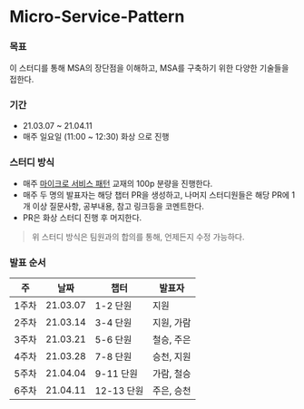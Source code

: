# Micro-Service-Pattern
### 목표
이 스터디를 통해 MSA의 장단점을 이해하고, MSA를 구축하기 위한 다양한 기술들을 접한다.

### 기간
- 21.03.07 ~ 21.04.11 
- 매주 일요일 (11:00 ~ 12:30) 화상 으로 진행

### 스터디 방식
- 매주 [마이크로 서비스 패턴](http://m.yes24.com/goods/detail/86542732) 교재의 100p 분량을 진행한다.
- 매주 두 명의 발표자는 해당 챕터 PR을 생성하고, 나머지 스터디원들은 해당 PR에 1개 이상 질문사항, 공부내용, 참고 링크등을 코멘트한다. 
- PR은 화상 스터디 진행 후 머지한다.

> 위 스터디 방식은 팀원과의 합의를 통해, 언제든지 수정 가능하다.

### 발표 순서
| 주    | 날짜     | 챕터       | 발표자     |
| ----- | -------- | ---------- | ---------- |
| 1주차 | 21.03.07 | 1-2 단원   | 지원       |
| 2주차 | 21.03.14 | 3-4 단원   | 지원, 가람 |
| 3주차 | 21.03.21 | 5-6 단원   | 철승, 주은 |
| 4주차 | 21.03.28 | 7-8 단원   | 승천, 지원 |
| 5주차 | 21.04.04 | 9-11 단원  | 가람, 철승 |
| 6주차 | 21.04.11 | 12-13 단원 | 주은, 승천 |
